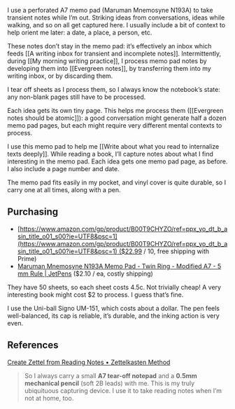 I use a perforated A7 memo pad (Maruman Mnemosyne N193A) to take transient notes while I’m out. Striking ideas from conversations, ideas while walking, and so on all get captured here. I usually include a bit of context to help orient me later: a date, a place, a person, etc.

These notes don’t stay in the memo pad: it’s effectively an inbox which feeds [[A writing inbox for transient and incomplete notes]]. Intermittently, during [[My morning writing practice]], I process memo pad notes by developing them into [[Evergreen notes]], by transferring them into my writing inbox, or by discarding them.

I tear off sheets as I process them, so I always know the notebook’s state: any non-blank pages still have to be processed.

Each idea gets its own tiny page. This helps me process them ([[Evergreen notes should be atomic]]): a good conversation might generate half a dozen memo pad pages, but each might require very different mental contexts to process.

I use this memo pad to help me [[Write about what you read to internalize texts deeply]]. While reading a book, I’ll capture notes about what I find interesting in the memo pad. Each idea gets one memo pad page, as before. I also include a page number and date.

The memo pad fits easily in my pocket, and vinyl cover is quite durable, so I carry one at all times, along with a pen.

## Purchasing

- [https://www.amazon.com/gp/product/B00T9CHYZO/ref=ppx_yo_dt_b_asin_title_o01_s00?ie=UTF8&psc=1](https://www.amazon.com/gp/product/B00T9CHYZO/ref=ppx_yo_dt_b_asin_title_o01_s00?ie=UTF8&psc=1) ($22.99 / 10, free shipping with Prime)
- [Maruman Mnemosyne N193A Memo Pad - Twin Ring - Modified A7 - 5 mm Rule | JetPens](https://www.jetpens.com/Maruman-Mnemosyne-N193A-Memo-Pad-Twin-Ring-Modified-A7-5-mm-Rule/pd/11413) ($2.10 / ea, costly shipping)

They have 50 sheets, so each sheet costs 4.5c. Not trivially cheap! A very interesting book might cost $2 to process. I guess that’s fine.

I use the Uni-ball Signo UM-151, which costs about a dollar. The pen feels well-balanced, its cap is reliable, it’s durable, and the inking action is very even.

## References

[Create Zettel from Reading Notes • Zettelkasten Method](https://zettelkasten.de/posts/create-zettel-from-reading-notes/)

> So I always carry a small **A7 tear-off notepad** and a **0.5mm mechanical pencil** (soft 2B leads) with me. This is my truly ubiquituous capturing device. I use it to take reading notes when I’m not at home, too.